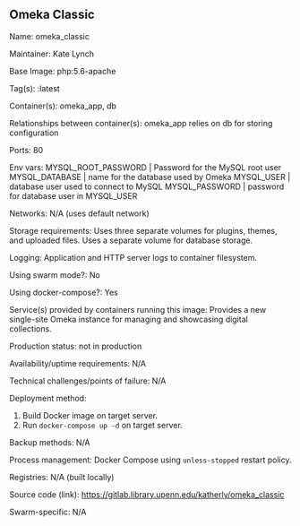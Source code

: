 ## Omeka Classic

Name: omeka_classic

Maintainer: Kate Lynch

Base Image: php:5.6-apache

Tag(s): :latest

Container(s): omeka_app, db

Relationships between container(s): omeka_app relies on db for storing configuration

Ports: 80

Env vars:
MYSQL_ROOT_PASSWORD | Password for the MySQL root user
MYSQL_DATABASE | name for the database used by Omeka
MYSQL_USER | database user used to connect to MySQL
MYSQL_PASSWORD | password for database user in MYSQL_USER

Networks: N/A (uses default network)

Storage requirements: Uses three separate volumes for plugins, themes, and uploaded files. Uses a separate volume for database storage.

Logging: Application and HTTP server logs to container filesystem.

Using swarm mode?: No

Using docker-compose?: Yes

Service(s) provided by containers running this image: Provides a new single-site Omeka instance for managing and showcasing digital collections.

Production status: not in production

Availability/uptime requirements: N/A

Technical challenges/points of failure: N/A

Deployment method:
1. Build Docker image on target server.
2. Run `docker-compose up -d` on target server.

Backup methods: N/A

Process management: Docker Compose using `unless-stopped` restart policy.

Registries: N/A (built locally)

Source code (link): https://gitlab.library.upenn.edu/katherly/omeka_classic

Swarm-specific: N/A
